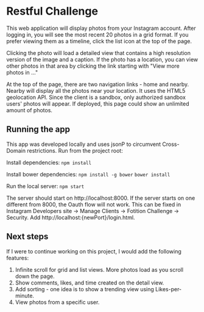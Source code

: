# Restful Challenge

This web application will display photos from your Instagram account. After logging in, you will see the most recent 20 photos in a grid format. If you prefer viewing them as a timeline, click the list icon at the top of the page.

Clicking the photo will load a detailed view that contains a high resolution version of the image and a caption. If the photo has a location, you can view other photos in that area by clicking the link starting with "View more photos in ..."

At the top of the page, there are two navigation links - home and nearby. Nearby will display all the photos near your location. It uses the HTML5 geolocation API. Since the client is a sandbox, only authorized sandbox users' photos will appear. If deployed, this page could show an unlimited amount of photos.

## Running the app

This app was developed locally and uses jsonP to circumvent Cross-Domain restrictions.
Run from the project root:

Install dependencies:
`npm install`

Install bower dependencies:
`npm install -g bower`
`bower install`

Run the local server:
`npm start`

The server should start on  http://localhost:8000.
If the server starts on one different from 8000, the Oauth flow will not work. This can be fixed in Instagram Developers site -> Manage Clients -> Fotition Challenge -> Security. Add http://localhost:{newPort}/login.html.

## Next steps

If I were to continue working on this project, I would add the following features:

1. Infinite scroll for grid and list views. More photos load as you scroll down the page.
2. Show comments, likes, and time created on the detail view.
3. Add sorting - one idea is to show a trending view using Likes-per-minute.
4. View photos from a specific user.

